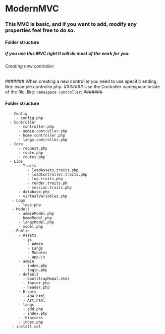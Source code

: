 # ModernMVC
### This MVC is basic, and If you want to add, modify any properties feel free to do so.
#### Folder structure
  ##### if you use this MVC right It will do most of the work for you. 
  ###### Creating new controller: 
  ####### When creating a new controller you need to use specific ending. like: example.controller.php.
  ####### Use the Controller namespace inside of the file. like: ```namespace Controller```;
  #######
#### Folder structure
```
  - Config
     - config.php
  - Controller
      - controller.php
      - admin.controller.php
      - home.controller.php
      - langs.controller.php
  - Core
      - request.php
      - route.php
      - routes.php
  - Libs
      - Traits
          - loadAssets.traits.php
          - loadController.traits.php
          - log.traits.php
          - render.traits.ph
          - session.traits.php
      - database.php
      - virtualVariables.php
   - Logs
      - logs.php
   - Models
      - adminModel.php
      - homeModel.php
      - langsModel.php
      - model.php
   - Public
      - Assets
        - js
          - Admin
          - Langs
          - Modules
          - app.js
      - admin
        - index.php
        - login.php
      - default
        - bootstrapModal.html
        - footer.php
        - header.php
      - Errors
        - 404.html
        - Art.html
      - langs
        - add.php
        - index.php
      - .htaccess
      - index.php
   - install.sql
 ```
 
    
   
